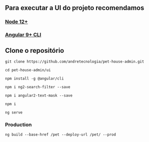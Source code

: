 
## Para executar a UI do projeto recomendamos

### [Node 12+](https://nodejs.org/pt-br/download/)

### [Angular 9+ CLI ](https://cli.angular.io/)


## Clone o repositório

```
git clone https://github.com/andretecnologia/pet-house-admin.git
```

```
cd pet-house-admin/ui
```

```
npm install -g @angular/cli
```

```
npm i ng2-search-filter --save
```

```
npm i angular2-text-mask --save
```

```
npm i
```

```
ng serve
```

### Production

```
ng build --base-href /pet --deploy-url /pet/ --prod
```
